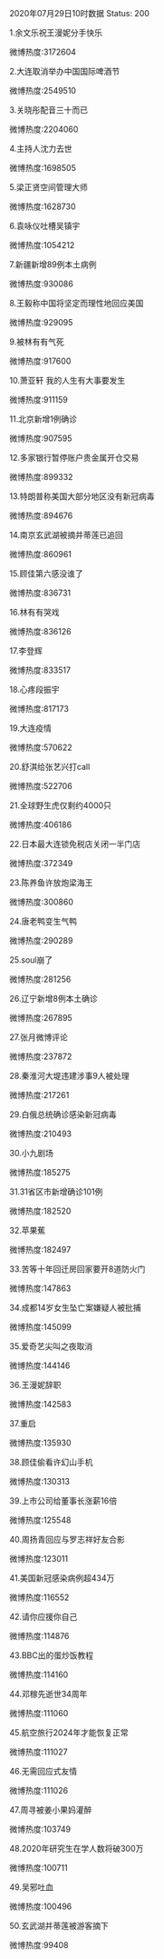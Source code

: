 2020年07月29日10时数据
Status: 200

1.余文乐祝王漫妮分手快乐

微博热度:3172604

2.大连取消举办中国国际啤酒节

微博热度:2549510

3.关晓彤配音三十而已

微博热度:2204060

4.主持人沈力去世

微博热度:1698505

5.梁正贤空间管理大师

微博热度:1628730

6.袁咏仪吐槽吴镇宇

微博热度:1054212

7.新疆新增89例本土病例

微博热度:930086

8.王毅称中国将坚定而理性地回应美国

微博热度:929095

9.被林有有气死

微博热度:917600

10.萧亚轩 我的人生有大事要发生

微博热度:911159

11.北京新增1例确诊

微博热度:907595

12.多家银行暂停账户贵金属开仓交易

微博热度:899332

13.特朗普称美国大部分地区没有新冠病毒

微博热度:894676

14.南京玄武湖被摘并蒂莲已追回

微博热度:860961

15.顾佳第六感没谁了

微博热度:836731

16.林有有哭戏

微博热度:836126

17.李登辉

微博热度:833517

18.心疼段振宇

微博热度:817173

19.大连疫情

微博热度:570622

20.舒淇给张艺兴打call

微博热度:522706

21.全球野生虎仅剩约4000只

微博热度:406186

22.日本最大连锁免税店关闭一半门店

微博热度:372349

23.陈养鱼许放炮梁海王

微博热度:300860

24.唐老鸭变生气鸭

微博热度:290289

25.soul崩了

微博热度:281256

26.辽宁新增8例本土确诊

微博热度:267895

27.张月微博评论

微博热度:237872

28.秦淮河大堤违建涉事9人被处理

微博热度:217261

29.白俄总统确诊感染新冠病毒

微博热度:210493

30.小九剧场

微博热度:185275

31.31省区市新增确诊101例

微博热度:182520

32.苹果蕉

微博热度:182497

33.苦等十年回迁房回家要开8道防火门

微博热度:147863

34.成都14岁女生坠亡案嫌疑人被批捕

微博热度:145099

35.爱奇艺尖叫之夜取消

微博热度:144146

36.王漫妮辞职

微博热度:142583

37.重启

微博热度:135930

38.顾佳偷看许幻山手机

微博热度:130313

39.上市公司给董事长涨薪16倍

微博热度:125548

40.周扬青回应与罗志祥好友合影

微博热度:123011

41.美国新冠感染病例超434万

微博热度:116552

42.请你应援你自己

微博热度:114876

43.BBC出的蛋炒饭教程

微博热度:114160

44.邓稼先逝世34周年

微博热度:111060

45.航空旅行2024年才能恢复正常

微博热度:111027

46.无需回应式友情

微博热度:111026

47.周寻被姜小果妈灌醉

微博热度:103749

48.2020年研究生在学人数将破300万

微博热度:100711

49.吴邪吐血

微博热度:100496

50.玄武湖并蒂莲被游客摘下

微博热度:99408

